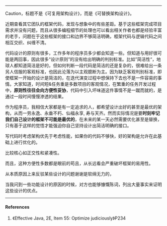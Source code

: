 
---

Caution，标题不是《可复用架构设计》，而是《可替换架构设计》。

近期查看其它团队的框架代码，发现与想象中的有些差距。基于这些框架完成项目需求并没有问题，而且从很多编程细节的处理也可以看出相关作者也都是经验丰富的老手，问题在于这些框架的接口和边界不够简洁明确，框架代码与逻辑代码之间相互交织、纠缠不清。

代码设计的原则有很多，工作多年的程序员多少都会知道一些。但知道与用好很可能是两回事，因此很多“设计原则”的没有给出明确的判别标准。比如”简洁性“，地球人都知道简洁是好的，但如何判断一段代码是简洁的还是复杂的，很难给出一条另人信服的客观标准，也因此沦落为以主观臆断为主。因为缺乏客观判别标准，即使框架一开始的设计是简洁的，在迭代演变过程中想保持下去也不是一件容易的事情。大家知道，时间短&任务重是多数项目的客观情况，在繁重的任务开发过程中，**原则性往往会向方便性妥协**，代码中引入坏味道这件事情不是一蹴而就的，是通过一段时间慢慢渗透的结果。

作为程序员，我相信大家都是有一定追求的人，都希望设计出好的甚至是最优的架构，从而一劳永逸、永垂不朽、仙福永享, 寿与天齐。然而实际情况是要**时刻牢记我们自己设计的框架不可能是最优的**，在未来的某一天必然需要优化甚至是替换，只有基于这样的觉悟才能强迫你自己坚持设计出简洁明确的接口。



写代码时考虑架构优先于考虑性能，如果你的代码不够快，好的架构是允许在此基础上进行优化的。



比较核心如正交性和紧凑性。

而且，这种方便性多数都是眼前的苟且，从长远看会严重破坏框架的易用性。

从本质原因上来反驳某些设计的问题谢谢是软绵无力的，

当我问到一些功能设计的原因的时候，对方也能够慷慨陈词，列出大量事实来证明这些设计的优点。



---

#### References

1. 《Effective Java, 2E, Item 55: Optimize judiciously》P234





